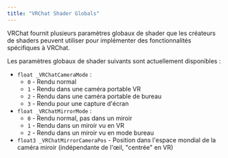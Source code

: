 ```yaml
---
title: "VRChat Shader Globals"
---
```

VRChat fournit plusieurs paramètres globaux de shader que les créateurs de shaders peuvent utiliser pour implémenter des fonctionnalités spécifiques à VRChat.

Les paramètres globaux de shader suivants sont actuellement disponibles :

- `float _VRChatCameraMode` :
  - `0` - Rendu normal
  - `1` - Rendu dans une caméra portable VR
  - `2` - Rendu dans une caméra portable de bureau
  - `3` - Rendu pour une capture d'écran
- `float _VRChatMirrorMode` :
  - `0` - Rendu normal, pas dans un miroir
  - `1` - Rendu dans un miroir vu en VR
  - `2` - Rendu dans un miroir vu en mode bureau
- `float3 _VRChatMirrorCameraPos` - Position dans l'espace mondial de la caméra miroir (indépendante de l'œil, "centrée" en VR)